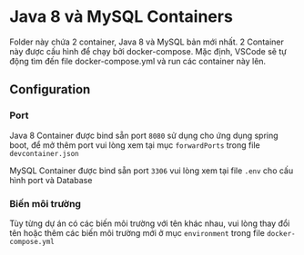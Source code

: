 # **Java 8 và MySQL Containers**

Folder này chứa 2 container, Java 8 và MySQL bản mới nhất. 2 Container này được cấu hình để chạy bởi docker-compose. Mặc định, VSCode sẽ tự động tìm đến file docker-compose.yml và run các container này lên.

## **Configuration**

### **Port**

Java 8 Container được bind sẵn port `8080` sử dụng cho ứng dụng spring boot, để mở thêm port vui lòng xem tại mục `forwardPorts` trong file `devcontainer.json`

MySQL Container được bind sẵn port `3306` vui lòng xem tại file `.env` cho cấu hình port và Database

### **Biến môi trường**

Tùy từng dự án có các biến môi trường với tên khác nhau, vui lòng thay đổi tên hoặc thêm các biến môi trường mới ở mục `environment` trong file `docker-compose.yml`
